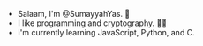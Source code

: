 <!DOCTYPE html>
<html>
    <head>
        <meta charset="utf-8">
    </head>
    <body>
        <ul>
            <li>Salaam, I'm @SumayyahYas. 👋</li>
            <li>I like programming and cryptography. 👩‍💻</li>
            <li>I'm currently learning JavaScript, Python, and C. </li>
        </ul>
    </body>
</html>
